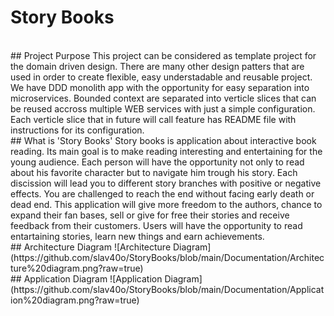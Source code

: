 # Story Books
<br>
## Project Purpose
This project can be considered as template project for the domain driven design. There are many other
design patters that are used in order to create flexible, easy understadable and reusable project. We
have DDD monolith app with the opportunity for easy separation into microservices. Bounded context are
separated into verticle slices that can be reused accross multiple WEB services with just a simple 
configuration. Each verticle slice that in future will call feature has README file with instructions 
for its configuration.
<br>
## What is 'Story Books'
Story books is application about interactive book reading. Its main goal is to make reading interesting
and entertaining for the young audience. Each person will have the opportunity not only to read about 
his favorite character but to navigate him trough his story. Each discission will lead you to different
story branches with positive or negative effects. You are challenged to reach the end without facing 
early death or dead end. This application will give more freedom to the authors, chance to expand their
fan bases, sell or give for free their stories and receive feedback from their customers. Users will 
have the opportunity to read entartaining stories, learn new things and earn achievements.
<br>
## Architecture Diagram
![Architecture Diagram](https://github.com/slav40o/StoryBooks/blob/main/Documentation/Architecture%20diagram.png?raw=true)
<br>
## Application Diagram
![Application Diagram](https://github.com/slav40o/StoryBooks/blob/main/Documentation/Application%20diagram.png?raw=true)